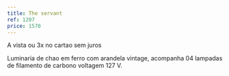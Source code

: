 ```yaml
---
title: The servant
ref: 1207
price: 1570
---
```


A vista ou 3x no cartao sem juros

Luminaria de chao em ferro com arandela vintage, acompanha 04 lampadas de filamento de carbono voltagem 127 V.
